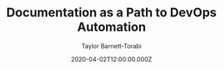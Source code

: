 ---
title: "Documentation as a Path to DevOps Automation"
date: 2020-04-02T12:00:00.000Z
author: Taylor Barnett-Torabi
summary: "How documentation benefits your organization’s move towards automation"
tags:
  - post
remoteURL: https://www.transposit.com/devops-blog/devops/2020.04.02-documentation-as-a-path-to-devops-automation/
remoteBaseURL: transposit.com
---